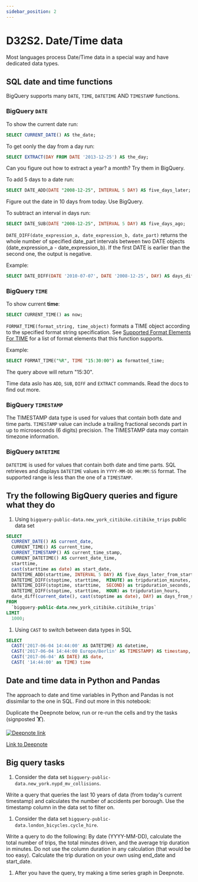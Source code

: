 ```yaml
---
sidebar_position: 2
---
```


# D32S2. Date/Time data

Most languages process Date/Time data in a special way and have dedicated data types.

## SQL date and time functions

BigQuery supports many `DATE`, `TIME`, `DATETIME` AND `TIMESTAMP` functions.

### BigQuery `DATE`

To show the current date run:

```sql
SELECT CURRENT_DATE() AS the_date;
```

To get oonly the day from a day run:

```sql
SELECT EXTRACT(DAY FROM DATE '2013-12-25') AS the_day;
```

Can you figure out how to extract a year? a month? Try them in BigQuery.

To add 5 days to a date run:

```sql
SELECT DATE_ADD(DATE "2008-12-25", INTERVAL 5 DAY) AS five_days_later;
```

Figure out the date in 10 days from today. Use BigQuery.

To subtract an interval in days run:

```sql
SELECT DATE_SUB(DATE "2008-12-25", INTERVAL 5 DAY) AS five_days_ago;
```

`DATE_DIFF(date_expression_a, date_expression_b, date_part)` returns the whole number of specified date_part intervals between two DATE objects (date_expression_a - date_expression_b). If the first DATE is earlier than the second one, the output is negative.

Example:

```sql
SELECT DATE_DIFF(DATE '2010-07-07', DATE '2008-12-25', DAY) AS days_diff;
```

### BigQuery `TIME`

To show current **time**:

```sql
SELECT CURRENT_TIME() as now;
```

`FORMAT_TIME(format_string, time_object)` formats a TIME object according to the specified format string specification. See [Supported Format Elements For TIME](https://cloud.google.com/bigquery/docs/reference/standard-sql/format-elements#format_elements_date_time) for a list of format elements that this function supports.

Example:

```sql
SELECT FORMAT_TIME("%R", TIME "15:30:00") as formatted_time;
```

The query above will return "15:30".

Time data aslo has `ADD`, `SUB`, `DIFF` and `EXTRACT` commands. Read the docs to find out more.

### BigQuery `TIMESTAMP`

The TIMESTAMP data type is used for values that contain both date and time parts. `TIMESTAMP` value can include a trailing fractional seconds part in up to microseconds (6 digits) precision. The TIMESTAMP data may contain timezone information.

### BigQuery `DATETIME`

`DATETIME` is used for values that contain both date and time parts. SQL retrieves and displays `DATETIME` values in `YYYY-MM-DD HH:MM:SS` format. The supported range is less than the one of a `TIMESTAMP`.

## Try the following BigQuery queries and figure what they do

1. Using `bigquery-public-data.new_york_citibike.citibike_trips` public data set

```sql
SELECT
  CURRENT_DATE() AS current_date,
  CURRENT_TIME() AS current_time,
  CURRENT_TIMESTAMP() AS current_time_stamp,
  CURRENT_DATETIME() AS current_date_time,
  starttime,
  cast(starttime as date) as start_date,
  DATETIME_ADD(starttime, INTERVAL 5 DAY) AS five_days_later_from_start_time,
  DATETIME_DIFF(stoptime, starttime,  MINUTE) as tripduration_minutes,
  DATETIME_DIFF(stoptime, starttime,  SECOND) as tripduration_seconds,
  DATETIME_DIFF(stoptime, starttime,  HOUR) as tripduration_hours,
  date_diff(current_date(), cast(stoptime as date), DAY) as days_from_stop_to_current_date
FROM
  `bigquery-public-data.new_york_citibike.citibike_trips`
LIMIT
  1000;
```

1. Using `CAST` to switch between data types in SQL

```sql
SELECT
  CAST('2017-06-04 14:44:00' AS DATETIME) AS datetime,
  CAST('2017-06-04 14:44:00 Europe/Berlin' AS TIMESTAMP) AS timestamp,
  CAST('2017-06-04' AS DATE) AS date,
  CAST( '14:44:00' as TIME) time
```

## Date and time data in Python and Pandas

The approach to date and time variables in Python and Pandas is not dissimilar to the one in SQL. Find out more in this notebook:

Duplicate the Deepnote below, run or re-run the cells and try the tasks (signposted 🏋️).

[<img
    src="/img/icons/deepnote-logo.svg"
    alt="Deepnote link"
/>](https://deepnote.com/project/time-series-9tLVQgRhS3auNQv6qymiRw/%2FPandas_with_Date_Time_Solution.ipynb)

[Link to Deepnote](https://deepnote.com/project/time-series-9tLVQgRhS3auNQv6qymiRw/%2FPandas_with_Date_Time_Solution.ipynb)

## Big query tasks

1. Consider the data set `bigquery-public-data.new_york.nypd_mv_collisions`.

Write a query that queries the last 10 years of data (from today's current timestamp) and calculates the number of accidents per borough. Use the timestamp column in the data set to filter on.

1. Consider the data set `bigquery-public-data.london_bicycles.cycle_hire`.

Write a query to do the following: By date (YYYY-MM-DD), calculate the total number of trips, the total minutes driven, and the average trip duration in minutes. Do not use the column duration in any calculation (that would be too easy). Calculate the trip duration on your own using end_date and start_date.

1. After you have the query, try making a time series graph in Deepnote.